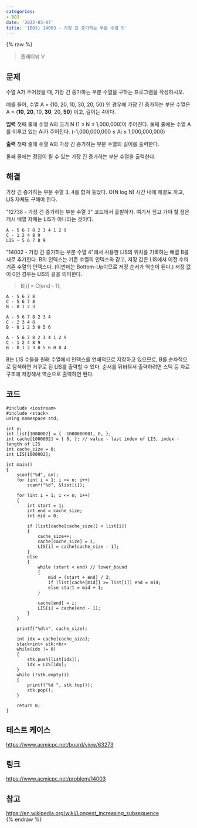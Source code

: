 ```yaml
---
categories:
- BOJ
date: '2022-03-07'
title: '[BOJ] 14003 - 가장 긴 증가하는 부분 수열 5'
---
```


{% raw %}
>플래티넘 V

## 문제
수열 A가 주어졌을 때, 가장 긴 증가하는 부분 수열을 구하는 프로그램을 작성하시오.

예를 들어, 수열 A = {10, 20, 10, 30, 20, 50} 인 경우에 가장 긴 증가하는 부분 수열은 A = {**10**,  **20**, 10,  **30**, 20,  **50**} 이고, 길이는 4이다.

**입력**
첫째 줄에 수열 A의 크기 N (1 ≤ N ≤ 1,000,000)이 주어진다.
둘째 줄에는 수열 A를 이루고 있는 Ai가 주어진다. (-1,000,000,000 ≤ Ai ≤ 1,000,000,000)

**출력**
첫째 줄에 수열 A의 가장 긴 증가하는 부분 수열의 길이를 출력한다.

둘째 줄에는 정답이 될 수 있는 가장 긴 증가하는 부분 수열을 출력한다.

##  해결
가장 긴 증가하는 부분 수열 3, 4를 합쳐 놓았다. O(N log N) 시간 내에 해결도 하고, LIS 자체도 구해야 한다.

"12738 - 가장 긴 증가하는 부분 수열 3" 코드에서 출발하자. 여기서 짚고 가야 할 점은 캐시 배열 자체는 LIS가 아니라는 것이다.
```
A - 5 6 7 8 2 3 4 1 2 9
C - 1 2 4 8 9
LIS - 5 6 7 8 9
```

"14002 - 가장 긴 증가하는 부분 수열 4"에서 사용한 LIS의 위치를 기록하는 배열 B를 새로 추가한다. B의 인덱스는 기존 수열의 인덱스와 같고, 저장 값은 LIS에서 이전 수의 기존 수열의 인덱스다. (이번에는 Bottom-Up이므로 저장 순서가 역순이 된다.) 저장 값이 0인 경우는 LIS의 끝을 의미한다.
> B[i] = C[end - 1];<br>
```
A - 5 6 7 8
C - 5 6 7 8
B - 0 1 2 3 

A - 5 6 7 8 2 3 4
C - 2 3 4 8
B - 0 1 2 3 0 5 6

A - 5 6 7 8 2 3 4 1 2 9
C - 1 2 4 8 9
B - 0 1 2 3 0 5 6 0 8 4
```
B는 LIS 수들을 원래 수열에서 인덱스를 연쇄적으로 저장하고 있으므로, B를 순차적으로 탐색하면 거꾸로 된 LIS를 출력할 수 있다. 순서를 뒤바꿔서 출력하려면 스택 등 자료구조에 저장해서 역순으로 출력하면 된다.


## 코드
```
#include <iostream>
#include <stack>
using namespace std;

int n;
int list[1000002] = { -1000000001, 0, };
int cache[1000002] = { 0, }; // value - last index of LIS, index - length of LIS 
int cache_size = 0;
int LIS[1000002];

int main()
{
	scanf("%d", &n);
	for (int i = 1; i <= n; i++)
		scanf("%d", &list[i]);

	for (int i = 1; i <= n; i++)
	{
		int start = 1;
		int end = cache_size;
		int mid = 0;

		if (list[cache[cache_size]] < list[i])
		{
			cache_size++;
			cache[cache_size] = i;
			LIS[i] = cache[cache_size - 1];
		}
		else
		{
			while (start < end) // lower_bound
			{
				mid = (start + end) / 2;
				if (list[cache[mid]] >= list[i]) end = mid;
				else start = mid + 1;
			}

			cache[end] = i;
			LIS[i] = cache[end - 1];
		}
	}

	printf("%d\n", cache_size);

	int idx = cache[cache_size];
	stack<int> stk;<br>
	while(idx != 0)
	{
		stk.push(list[idx]);
		idx = LIS[idx];
	}
	while (!stk.empty())
	{
		printf("%d ", stk.top());
		stk.pop();
	}

	return 0;
}
```

## 테스트 케이스
https://www.acmicpc.net/board/view/63273<br>


## 링크
https://www.acmicpc.net/problem/14003<br>

## 참고
https://en.wikipedia.org/wiki/Longest_increasing_subsequence<br>
{% endraw %}